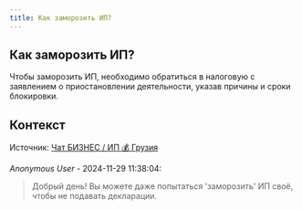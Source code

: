 ```yaml
---
title: Как заморозить ИП?
---
```


## Как заморозить ИП?

Чтобы заморозить ИП, необходимо обратиться в налоговую с заявлением о приостановлении деятельности, указав причины и сроки блокировки.

## Контекст

Источник: [Чат БИЗНЕС / ИП 💰 Грузия](https://t.me/ip_ge)

_Anonymous User_ - 2024-11-29 11:38:04:

> Добрый день! Вы можете даже попытаться 'заморозить' ИП своё, чтобы не подавать декларации.
